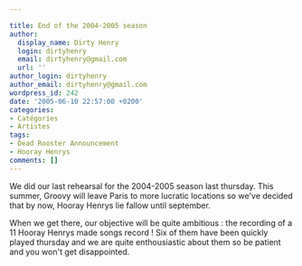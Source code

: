 ```yaml
---

title: End of the 2004-2005 season
author:
  display_name: Dirty Henry
  login: dirtyhenry
  email: dirtyhenry@gmail.com
  url: ''
author_login: dirtyhenry
author_email: dirtyhenry@gmail.com
wordpress_id: 242
date: '2005-06-10 22:57:00 +0200'
categories:
- Catégories
- Artistes
tags:
- Dead Rooster Announcement
- Hooray Henrys
comments: []
---
```

We did our last rehearsal for the 2004-2005 season last thursday. This summer, Groovy will leave Paris to more lucratic locations so we've decided that by now, Hooray Henrys lie fallow until september.

When we get there, our objective will be quite ambitious : the recording of a 11 Hooray Henrys made songs record ! Six of them have been quickly played thursday and we are quite enthousiastic about them so be patient and you won't get disappointed.
